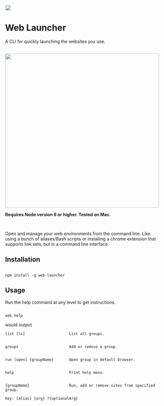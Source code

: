 <a href="https://badge.fury.io/js/web-launcher"><img src="https://badge.fury.io/js/web-launcher.svg" alt="npm version" height="18"></a>

# Web Launcher

A CLI for quickly launching the websites you use.

<br />

<img src="http://g.recordit.co/oSRtrpL56T.gif" height="500" />

<br>

**Requires Node version 6 or higher. Tested on Mac.**

<br>

Open and manage your web environments from the command line. Like using a bunch of aliases/Bash scripts or installing a chrome extension that supports link sets, but in a command line interface.

## Installation

```shell

npm install -g web-launcher

```

## Usage

Run the help command at any level to get instructions.

```shell

web help

```

would output

```
list [ls] 			         List all groups.


groups    			         Add or remove a group.


run [open] {groupName} 		 Open group in default browser.


help    			         Print help menu.


{groupName} 			     Run, add or remove sites from specified group.

Key: [alias] {arg} ?{optionalArg}
```
